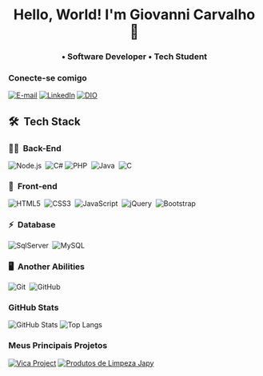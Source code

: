 <h1 align="center">
  Hello, World! I'm Giovanni Carvalho 👋
</h1>
<h3 align="center">
    • Software Developer • Tech Student
</h3>

### Conecte-se comigo
[![E-mail](https://img.shields.io/badge/-Email-000?style=for-the-badge&logo=microsoft-outlook&logoColor=E94D5F)](mailto:giovanni122carvalho@gmail.com)
[![LinkedIn](https://img.shields.io/badge/-LinkedIn-000?style=for-the-badge&logo=linkedin&logoColor=30A3DC)](https://www.linkedin.com/in/giovannicarvxlho/)
[![DIO](https://img.shields.io/badge/-Perfil%20DIO-932ED1?style=for-the-badge)](https://web.dio.me/users/giovannidecarvalho17)

## 🛠 &nbsp;Tech Stack

### 👩‍💻 &nbsp;Back-End

![Node.js](https://img.shields.io/badge/Node.js-000?style=for-the-badge&logo=node.js&logoColor=53D9A2)&nbsp;
![C#](https://img.shields.io/badge/C-000?style=for-the-badge&logo=csharp&logoColor=white)
![PHP](https://img.shields.io/badge/PHP-000?style=for-the-badge&logo=php&logoColor=777BB4)&nbsp;
![Java](https://img.shields.io/badge/Java-000?style=for-the-badge&logo=openjdk&logoColor=white)&nbsp;
![C](https://img.shields.io/badge/C-000?style=for-the-badge&logo=c&logoColor=A8B9CC)&nbsp;


### 🎨 &nbsp;Front-end

![HTML5](https://img.shields.io/badge/HTML-000?style=for-the-badge&logo=html5&logoColor=30A3DC)&nbsp;
![CSS3](https://img.shields.io/badge/CSS3-000?style=for-the-badge&logo=css3&logoColor=E94D5F)&nbsp;
![JavaScript](https://img.shields.io/badge/JavaScript-000?style=for-the-badge&logo=javascript&logoColor=30A3DC)&nbsp;
![jQuery](https://img.shields.io/badge/jQuery-000?style=for-the-badge&logo=jquery&logoColor=5ED3F3)&nbsp;
![Bootstrap](https://img.shields.io/badge/Bootstrap-000?style=for-the-badge&logo=bootstrap&logoColor=563D7C)&nbsp;

### ⚡ &nbsp;Database

![SqlServer](https://img.shields.io/badge/-Microsoft%20SQL%20Server-000?style=for-the-badge&logo=microsoft%20sql%20server&logoColor=FDFD62)&nbsp;
![MySQL](https://img.shields.io/badge/-MySQL-000?style=for-the-badge&logo=mysql&logoColor=004D8F)&nbsp;

### 🖥️ &nbsp;Another Abilities

![Git](https://img.shields.io/badge/Git-000?style=for-the-badge&logo=git&logoColor=E94D5F)&nbsp;
![GitHub](https://img.shields.io/badge/GitHub-000?style=for-the-badge&logo=github&logoColor=30A3DC)&nbsp;

### GitHub Stats
![GitHub Stats](https://github-readme-stats.vercel.app/api?username=giovannicarvxlho&theme=transparent&bg_color=000&border_color=30A3DC&show_icons=true&icon_color=30A3DC&title_color=blue&text_color=FFF)
![Top Langs](https://github-readme-stats-git-masterrstaa-rickstaa.vercel.app/api/top-langs/?username=giovannicarvxlho&layout=compact&bg_color=000&border_color=30A3DC&title_color=blue&text_color=FFF)

### Meus Principais Projetos
[![Vica Project](https://github-readme-stats.vercel.app/api/pin/?username=giovannicarvxlho&repo=vica-project&bg_color=000&border_color=30A3DC&show_icons=true&icon_color=30A3DC&title_color=blue&text_color=FFF)](https://github.com/giovannicarvxlho/vica-project)
[![Produtos de Limpeza Japy](https://github-readme-stats.vercel.app/api/pin/?username=giovannicarvxlho&repo=produtos-de-limpeza&bg_color=000&border_color=30A3DC&show_icons=true&icon_color=30A3DC&title_color=blue&text_color=FFF)](https://github.com/giovannicarvxlho/produtos-de-limpeza)
